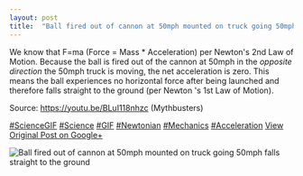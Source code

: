 ```yaml
---
layout: post
title:  "Ball fired out of cannon at 50mph mounted on truck going 50mph falls straight to the ground"
---
```


We know that F=ma (Force = Mass * Acceleration) per Newton's 2nd Law of Motion. Because the ball is fired out of the cannon at 50mph in the _opposite direction_ the 50mph truck is moving, the net acceleration is zero. This means the ball experiences no horizontal force after being launched and therefore falls straight to the ground (per Newton 's 1st Law of Motion).  
  
Source: <https://youtu.be/BLuI118nhzc> (Mythbusters)  
  
[#ScienceGIF](https://plus.google.com/s/%23ScienceGIF/posts) [#Science](https://plus.google.com/s/%23Science/posts) [#GIF](https://plus.google.com/s/%23GIF/posts) [#Newtonian](https://plus.google.com/s/%23Newtonian/posts) [#Mechanics](https://plus.google.com/s/%23Mechanics/posts) [#Acceleration](https://plus.google.com/s/%23Acceleration/posts)
[View Original Post on Google+](https://plus.google.com/+ColinSullender/posts/8DZZTZgUJtd)

![Ball fired out of cannon at 50mph mounted on truck going 50mph falls straight to the ground](https://i.imgur.com/YUnweHG.gif)
